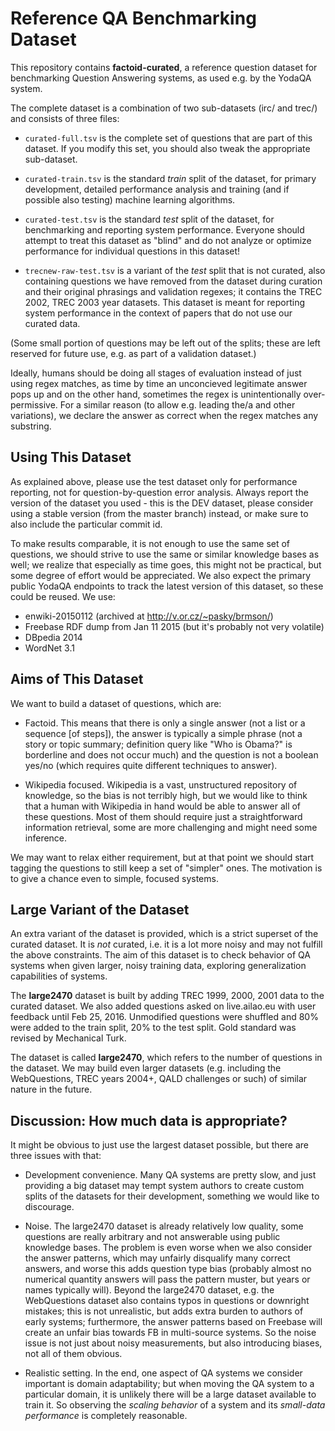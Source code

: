 Reference QA Benchmarking Dataset
=================================

This repository contains **factoid-curated**, a reference question dataset
for benchmarking Question Answering systems, as used e.g. by the YodaQA
system.

The complete dataset is a combination of two sub-datasets (irc/ and trec/)
and consists of three files:

  * ``curated-full.tsv`` is the complete set of questions that are part
    of this dataset.  If you modify this set, you should also tweak the
    appropriate sub-dataset.

  * ``curated-train.tsv`` is the standard *train* split of the dataset, for
    primary development, detailed performance analysis and training (and
    if possible also testing) machine learning algorithms.

  * ``curated-test.tsv`` is the standard *test* split of the dataset, for
    benchmarking and reporting system performance.  Everyone should attempt
    to treat this dataset as "blind" and do not analyze or optimize
    performance for individual questions in this dataset!

  * ``trecnew-raw-test.tsv`` is a variant of the *test* split that is not
    curated, also containing questions we have removed from the dataset
    during curation and their original phrasings and validation regexes;
    it contains the TREC 2002, TREC 2003 year datasets.  This dataset is
    meant for reporting system performance in the context of papers that
    do not use our curated data.

(Some small portion of questions may be left out of the splits; these are
left reserved for future use, e.g. as part of a validation dataset.)

Ideally, humans should be doing all stages of evaluation instead of just
using regex matches, as time by time an unconcieved legitimate answer
pops up and on the other hand, sometimes the regex is unintentionally
over-permissive.  For a similar reason (to allow e.g. leading the/a
and other variations), we declare the answer as correct when the regex
matches any substring.


Using This Dataset
------------------

As explained above, please use the test dataset only for performance
reporting, not for question-by-question error analysis.  Always report
the version of the dataset you used - this is the DEV dataset, please
consider using a stable version (from the master branch) instead,
or make sure to also include the particular commit id.

To make results comparable, it is not enough to use the same set of
questions, we should strive to use the same or similar knowledge bases
as well; we realize that especially as time goes, this might not be
practical, but some degree of effort would be appreciated.  We also
expect the primary public YodaQA endpoints to track the latest version
of this dataset, so these could be reused.  We use:

  * enwiki-20150112 (archived at http://v.or.cz/~pasky/brmson/)
  * Freebase RDF dump from Jan 11 2015 (but it's probably not very volatile)
  * DBpedia 2014
  * WordNet 3.1


Aims of This Dataset
--------------------

We want to build a dataset of questions, which are:

  * Factoid.  This means that there is only a single answer (not a list
    or a sequence [of steps]), the answer is typically a simple phrase
    (not a story or topic summary; definition query like "Who is Obama?"
    is borderline and does not occur much) and the question is not
    a boolean yes/no (which requires quite different techniques to answer).

  * Wikipedia focused.  Wikipedia is a vast, unstructured repository of
    knowledge, so the bias is not terribly high, but we would like to think
    that a human with Wikipedia in hand would be able to answer all of these
    questions.  Most of them should require just a straightforward
    information retrieval, some are more challenging and might need some
    inference.

We may want to relax either requirement, but at that point we should start
tagging the questions to still keep a set of "simpler" ones.  The motivation
is to give a chance even to simple, focused systems.


Large Variant of the Dataset
----------------------------

An extra variant of the dataset is provided, which is a strict superset
of the curated dataset.  It is *not* curated, i.e. it is a lot more noisy
and may not fulfill the above constraints.  The aim of this dataset is to
check behavior of QA systems when given larger, noisy training data,
exploring generalization capabilities of systems.

The **large2470** dataset is built by adding TREC 1999, 2000, 2001 data
to the curated dataset.  We also added questions asked on live.ailao.eu with
user feedback until Feb 25, 2016.  Unmodified questions were shuffled
and 80% were added to the train split, 20% to the test split.  Gold standard
was revised by Mechanical Turk.

The dataset is called **large2470**, which refers to the number of questions
in the dataset.  We may build even larger datasets (e.g. including the
WebQuestions, TREC years 2004+, QALD challenges or such) of similar nature
in the future.

## Discussion: How much data is appropriate?

It might be obvious to just use the largest dataset possible, but there
are three issues with that:

  * Development convenience.  Many QA systems are pretty slow, and just
    providing a big dataset may tempt system authors to create custom
    splits of the datasets for their development, something we would like
    to discourage.

  * Noise.  The large2470 dataset is already relatively low quality,
    some questions are really arbitrary and not answerable using public
    knowledge bases.  The problem is even worse when we also consider the
    answer patterns, which may unfairly disqualify many correct answers,
    and worse this adds question type bias (probably almost no numerical
    quantity answers will pass the pattern muster, but years or names
    typically will).  Beyond the large2470 dataset, e.g. the WebQuestions
    dataset also contains typos in questions or downright mistakes; this
    is not unrealistic, but adds extra burden to authors of early systems;
    furthermore, the answer patterns based on Freebase will create an
    unfair bias towards FB in multi-source systems.  So the noise issue
    is not just about noisy measurements, but also introducing biases,
    not all of them obvious.

  * Realistic setting.  In the end, one aspect of QA systems we consider
    important is domain adaptability; but when moving the QA system to
    a particular domain, it is unlikely there will be a large dataset
    available to train it.  So observing the *scaling behavior* of a
    system and its *small-data performance* is completely reasonable.
